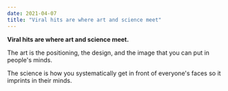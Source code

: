 ```yaml
---
date: 2021-04-07
title: "Viral hits are where art and science meet"
---
```


**Viral hits are where art and science meet.**

The art is the positioning, the design, and the image that you can put in people's minds.

The science is how you systematically get in front of everyone's faces so it imprints in their minds.
